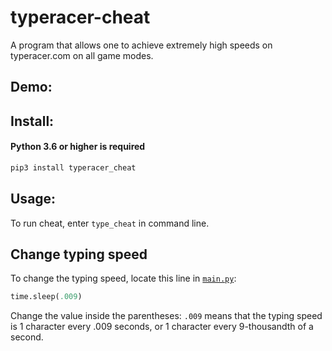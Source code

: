 # typeracer-cheat
A program that allows one to achieve extremely high speeds on typeracer.com on all game modes.

## Demo:


## Install:
#### Python 3.6 or higher is required
```sh
pip3 install typeracer_cheat
```

## Usage:
To run cheat, enter `type_cheat` in command line.


## Change typing speed
To change the typing speed, locate this line in [`main.py`](https://github.com/RoastSea8/typeracer-cheat/blob/master/typeracer_cheat/main.py):
```python
time.sleep(.009)
```
Change the value inside the parentheses: `.009` means that the typing speed is 1 character every .009 seconds, or 1 character every 9-thousandth of a second.
